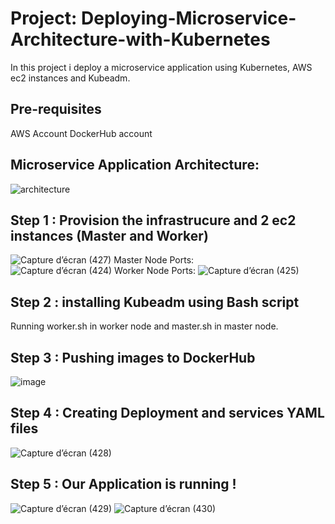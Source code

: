 # Project: Deploying-Microservice-Architecture-with-Kubernetes

In this project i deploy a microservice application using Kubernetes, AWS ec2 instances and Kubeadm.

## Pre-requisites  
AWS Account
DockerHub account  


## Microservice Application Architecture:  
![architecture](https://user-images.githubusercontent.com/72893228/210557254-ce0a5f35-92ff-4132-ae86-d35a224d17bb.png)


## Step 1 : Provision the infrastrucure and 2 ec2 instances (Master and Worker)
![Capture d’écran (427)](https://user-images.githubusercontent.com/72893228/210557376-ac2c424e-0196-4734-bedf-2e6608cee532.png)
Master Node Ports:  
![Capture d’écran (424)](https://user-images.githubusercontent.com/72893228/210557544-9d272c89-5758-496b-9c0a-24c59e36cfa7.png)
Worker Node Ports: 
![Capture d’écran (425)](https://user-images.githubusercontent.com/72893228/210557557-dbf5293a-3501-479e-8a59-51e917d5d706.png)

## Step 2 : installing Kubeadm using Bash script 
Running worker.sh in worker node and master.sh in master node.
## Step 3 : Pushing images to DockerHub
![image](https://user-images.githubusercontent.com/72893228/210557949-c4f2cc13-a186-4957-9237-03dc47a2b7ab.png)
## Step 4 : Creating Deployment and services YAML files 
![Capture d’écran (428)](https://user-images.githubusercontent.com/72893228/210560745-aee58ac6-6c45-49fe-bdc5-f976f3d21431.png)


## Step 5 : Our Application is running !
![Capture d’écran (429)](https://user-images.githubusercontent.com/72893228/210562808-dd4b2c56-8084-4259-9ded-c29f7f1b7c93.png)
![Capture d’écran (430)](https://user-images.githubusercontent.com/72893228/210562781-4f4b241e-ab24-4339-9085-d3eeefb8864c.png)

